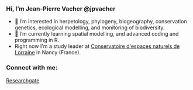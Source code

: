 ### Hi, I’m Jean-Pierre Vacher @jpvacher
- 👀 I’m interested in herpetology, phylogeny, biogeography, conservation genetics, ecological modelling, and monitoring of biodiversity.
- 🌱 I’m currently learning spatial modelling, and advanced coding and programming in R.
- Right now I'm a study leader at [Conservatoire d'espaces naturels de Lorraine](https://www.cen-lorraine.fr/#/) in Nancy (France).

### Connect with me:

[Researchgate][researchgate]



[researchgate]: https://www.researchgate.net/profile/Jean-Pierre-Vacher
[Linkedn]: https://www.linkedin.com/in/jean-pierre-vacher-75315225b/


<!---
jpvacher/jpvacher is a ✨ special ✨ repository because its `README.md` (this file) appears on your GitHub profile.
You can click the Preview link to take a look at your changes.
--->
